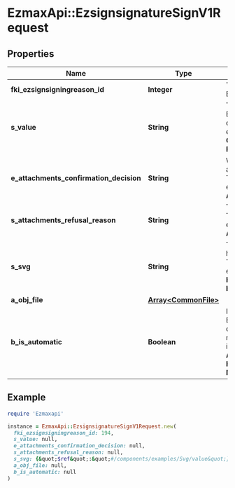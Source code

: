 # EzmaxApi::EzsignsignatureSignV1Request

## Properties

| Name | Type | Description | Notes |
| ---- | ---- | ----------- | ----- |
| **fki_ezsignsigningreason_id** | **Integer** | The unique ID of the Ezsignsigningreason | [optional] |
| **s_value** | **String** | The value required for the Ezsignsignature.  This can only be set if eEzsignsignatureType is **City**, **FieldText** or **FieldTextarea** | [optional] |
| **e_attachments_confirmation_decision** | **String** | Whether the attachment are accepted or refused.  This can only be set if eEzsignsignatureType is **AttachmentsConfirmation** | [optional] |
| **s_attachments_refusal_reason** | **String** | The reason of refused.  This can only be set if eEzsignsignatureType is **AttachmentsConfirmation** | [optional] |
| **s_svg** | **String** | The SVG of the handwritten signature.  This can only be set if eEzsignsignatureType is **Handwritten** and **bIsAutomatic** is false | [optional] |
| **a_obj_file** | [**Array&lt;CommonFile&gt;**](CommonFile.md) |  | [optional] |
| **b_is_automatic** | **Boolean** | Indicates if the Ezsignsignature was part of an automatic process or not.  This can only be true if eEzsignsignatureType is **Acknowledgement**, **City**, **Handwritten**, **Initials**, **Name** or **Stamp**.  |  |

## Example

```ruby
require 'Ezmaxapi'

instance = EzmaxApi::EzsignsignatureSignV1Request.new(
  fki_ezsignsigningreason_id: 194,
  s_value: null,
  e_attachments_confirmation_decision: null,
  s_attachments_refusal_reason: null,
  s_svg: {&quot;$ref&quot;:&quot;#/components/examples/Svg/value&quot;},
  a_obj_file: null,
  b_is_automatic: null
)
```

